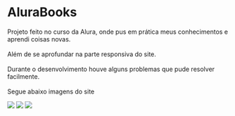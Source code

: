 # AluraBooks
Projeto feito no curso da Alura, onde pus em prática meus conhecimentos e aprendi coisas novas.
<br>
<br>
Além de se aprofundar na parte responsiva do site.
<br>
<br>
Durante o desenvolvimento houve alguns problemas que pude resolver facilmente.
<br>
<br>
Segue abaixo imagens do site 

<img src="https://user-images.githubusercontent.com/110792005/230984071-179ff144-08ae-4dfe-9578-92a951a62bd7.PNG">
<img src="https://user-images.githubusercontent.com/110792005/230984927-e12de452-7d24-4fc3-a93e-808ffd4c3b25.PNG">
<img src="https://user-images.githubusercontent.com/110792005/230984923-f6247d0d-8d7e-4b45-96f3-77b8c717ed41.PNG">


